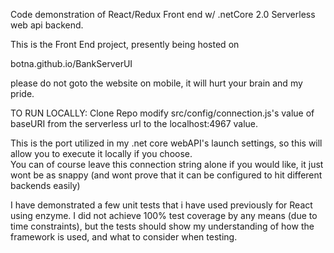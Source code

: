 Code demonstration of React/Redux Front end w/ .netCore 2.0 Serverless web api backend. 

This is the Front End project, presently being hosted on 

botna.github.io/BankServerUI

please do not goto the website on mobile, it will hurt your brain and my pride.


TO RUN LOCALLY:
Clone Repo
modify src/config/connection.js's value of baseURI from the serverless url to the localhost:4967 value.  

This is the port utilized in my .net core webAPI's launch settings, so this will allow you to execute it locally if you choose.  
You can of course leave this connection string alone if you would like, it just wont be as snappy (and wont prove that it can be configured to hit different backends easily)

I have demonstrated a few unit tests that i have used previously for React using enzyme. I did not achieve 100% test coverage by any means (due to time constraints), but the tests should show my understanding of how the framework is used, and what to consider when testing. 
